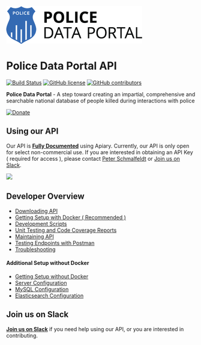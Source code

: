 ![Police Data Portal Logo](docs/img/logo.png "Police Data Portal Logo")

Police Data Portal API
===

[![Build Status](https://circleci.com/gh/FatalEncounters/api/tree/master.svg?style=shield)](https://circleci.com/gh/FatalEncounters/api/tree/master) [![GitHub license](https://img.shields.io/badge/license-MIT-blue.svg?style=flat)](https://raw.githubusercontent.com/FatalEncounters/api/master/LICENSE) [![GitHub contributors](https://img.shields.io/github/contributors/FatalEncounters/api.svg)](https://github.com/FatalEncounters/api/graphs/contributors)

__Police Data Portal__ - A step toward creating an impartial, comprehensive and searchable national database of people killed during interactions with police

[![Donate](docs/donate.png)](https://fatalencounters.org/donate/)


Using our API
---

Our API is __[Fully Documented](https://api.policedataportal.org/guide/)__ using Apiary. Currently, our API is only open for select non-commercial use.  If you are interested in obtaining an API Key ( required for access ), please contact [Peter Schmalfeldt](mailto:me@peterschmalfeldt.com) or [Join us on Slack](https://fatal-encounters.slack.com).

<img src="docs/apiary.jpg" style="max-width: 100%;">


Developer Overview
---

* [Downloading API](docs/downloading-api.md)
* [Getting Setup with Docker ( Recommended )](docs/getting-setup-with-docker.md)
* [Development Scripts](docs/development-scripts.md)
* [Unit Testing and Code Coverage Reports](docs/unit-testing-and-code-coverage-reports.md)
* [Maintaining API](docs/maintaining-api.md)
* [Testing Endpoints with Postman](docs/testing-endpoints.md)
* [Troubleshooting](docs/troubleshooting.md)

#### Additional Setup without Docker

* [Getting Setup without Docker](docs/getting-setup-without-docker.md)
* [Server Configuration](docs/server-configuration.md)
* [MySQL Configuration](docs/mysql-configuration.md)
* [Elasticsearch Configuration](docs/elasticsearch-configuration.md)


Join us on Slack
---

__[Join us on Slack](https://fatal-encounters.slack.com)__ if you need help using our API, or you are interested in contributing.
